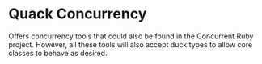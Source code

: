 # Quack Concurrency
Offers concurrency tools that could also be found in the Concurrent Ruby project. However, all these tools will also accept duck types to allow core classes to behave as desired.
